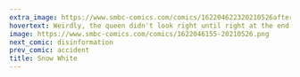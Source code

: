 ```yaml
---
extra_image: https://www.smbc-comics.com/comics/162204622320210526after.png
hovertext: Weirdly, the queen didn't look right until right at the end I stuck on the eyeshadow.
image: https://www.smbc-comics.com/comics/1622046155-20210526.png
next_comic: disinformation
prev_comic: accident
title: Snow White
---
```


